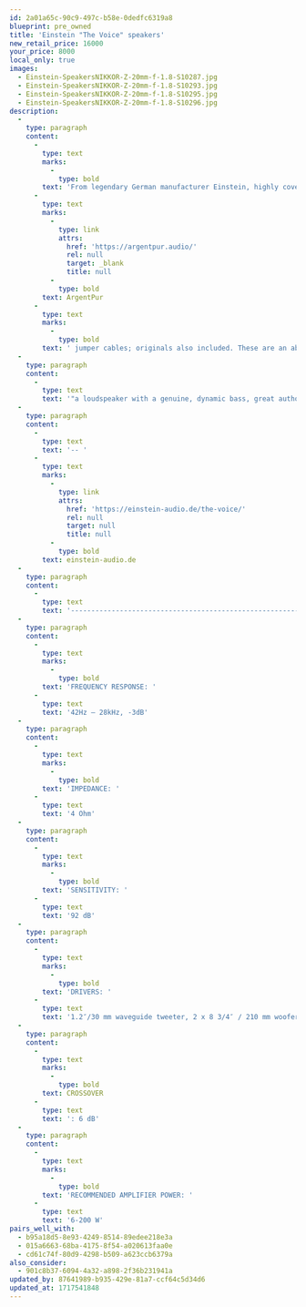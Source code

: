 ```yaml
---
id: 2a01a65c-90c9-497c-b58e-0dedfc6319a8
blueprint: pre_owned
title: 'Einstein "The Voice" speakers'
new_retail_price: 16000
your_price: 8000
local_only: true
images:
  - Einstein-SpeakersNIKKOR-Z-20mm-f-1.8-S10287.jpg
  - Einstein-SpeakersNIKKOR-Z-20mm-f-1.8-S10293.jpg
  - Einstein-SpeakersNIKKOR-Z-20mm-f-1.8-S10295.jpg
  - Einstein-SpeakersNIKKOR-Z-20mm-f-1.8-S10296.jpg
description:
  -
    type: paragraph
    content:
      -
        type: text
        marks:
          -
            type: bold
        text: 'From legendary German manufacturer Einstein, highly coveted by discerning audiophiles looking for endgame equipment that conveys the life of the music, an extremely rare pair of "The Voice" speakers. In superb condition. Custom '
      -
        type: text
        marks:
          -
            type: link
            attrs:
              href: 'https://argentpur.audio/'
              rel: null
              target: _blank
              title: null
          -
            type: bold
        text: ArgentPur
      -
        type: text
        marks:
          -
            type: bold
        text: ' jumper cables; originals also included. These are an absolute steal at this price.'
  -
    type: paragraph
    content:
      -
        type: text
        text: '"a loudspeaker with a genuine, dynamic bass, great authority, and excellent timing down to the deepest depths"'
  -
    type: paragraph
    content:
      -
        type: text
        text: '-- '
      -
        type: text
        marks:
          -
            type: link
            attrs:
              href: 'https://einstein-audio.de/the-voice/'
              rel: null
              target: null
              title: null
          -
            type: bold
        text: einstein-audio.de
  -
    type: paragraph
    content:
      -
        type: text
        text: '----------------------------------------------------------------'
  -
    type: paragraph
    content:
      -
        type: text
        marks:
          -
            type: bold
        text: 'FREQUENCY RESPONSE: '
      -
        type: text
        text: '42Hz – 28kHz, -3dB'
  -
    type: paragraph
    content:
      -
        type: text
        marks:
          -
            type: bold
        text: 'IMPEDANCE: '
      -
        type: text
        text: '4 Ohm'
  -
    type: paragraph
    content:
      -
        type: text
        marks:
          -
            type: bold
        text: 'SENSITIVITY: '
      -
        type: text
        text: '92 dB'
  -
    type: paragraph
    content:
      -
        type: text
        marks:
          -
            type: bold
        text: 'DRIVERS: '
      -
        type: text
        text: '1.2″/30 mm waveguide tweeter, 2 x 8 3/4″ / 210 mm woofers/midrange drivers'
  -
    type: paragraph
    content:
      -
        type: text
        marks:
          -
            type: bold
        text: CROSSOVER
      -
        type: text
        text: ': 6 dB'
  -
    type: paragraph
    content:
      -
        type: text
        marks:
          -
            type: bold
        text: 'RECOMMENDED AMPLIFIER POWER: '
      -
        type: text
        text: '6-200 W'
pairs_well_with:
  - b95a18d5-8e93-4249-8514-89edee218e3a
  - 015a6663-68ba-4175-8f54-a020613faa0e
  - cd61c74f-80d9-4298-b509-a623ccb6379a
also_consider:
  - 901c8b37-6094-4a32-a898-2f36b231941a
updated_by: 87641989-b935-429e-81a7-ccf64c5d34d6
updated_at: 1717541848
---
```

